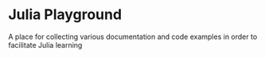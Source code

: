 # Julia Playground
A place for collecting various documentation and code examples in order to facilitate Julia learning 
